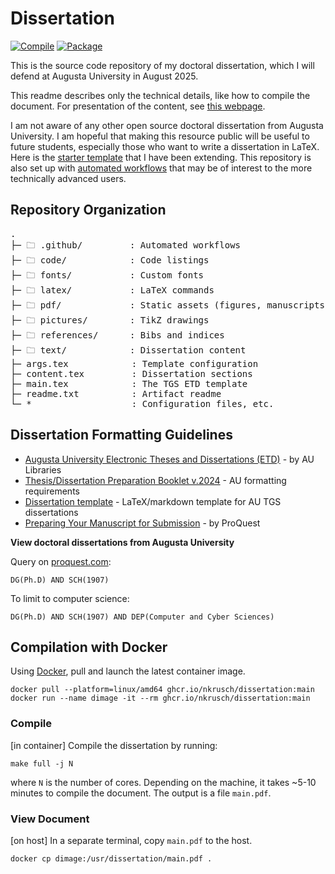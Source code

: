 # Dissertation

[![Compile](https://github.com/nkrusch/thesis/actions/workflows/compile.yaml/badge.svg)](https://github.com/nkrusch/thesis/actions/workflows/compile.yaml)
[![Package](https://github.com/nkrusch/dissertation/actions/workflows/package.yaml/badge.svg)](https://github.com/nkrusch/dissertation/actions/workflows/package.yaml)

This is the source code repository of my doctoral dissertation,  which I will defend at Augusta University in August 2025.

This readme describes only the technical details, like how to compile the document.
For presentation of the content, see [this webpage](https://neea.pl/posts/dissertation).

I am not aware of any other open source doctoral dissertation from Augusta University.
I am hopeful that making this resource public will be useful to future students, especially those who want to write a dissertation in LaTeX.
Here is the [starter template](https://github.com/aubertc/au_ccs_dissertation_template/) that I have been extending.
This repository is also set up with [automated workflows](https://github.com/nkrusch/dissertation/actions) 
that may be of interest to the more technically advanced users.

## Repository Organization

<pre>
.
├─ 🗀 .github/         : Automated workflows
├─ 🗀 code/            : Code listings
├─ 🗀 fonts/           : Custom fonts
├─ 🗀 latex/           : LaTeX commands
├─ 🗀 pdf/             : Static assets (figures, manuscripts)
├─ 🗀 pictures/        : TikZ drawings
├─ 🗀 references/      : Bibs and indices
├─ 🗀 text/            : Dissertation content
├─ args.tex            : Template configuration
├─ content.tex         : Dissertation sections
├─ main.tex            : The TGS ETD template
├─ readme.txt          : Artifact readme
└─ *                   : Configuration files, etc.
</pre>

## Dissertation Formatting Guidelines

* [Augusta University Electronic Theses and Dissertations (ETD)](https://guides.augusta.edu/etd) - by AU Libraries
* [Thesis/Dissertation Preparation Booklet v.2024](https://augustauniversity.app.box.com/s/vj0ygpy8tvyqmsbae8y0qp9767ta7jb9) - AU formatting requirements
* [Dissertation template](https://github.com/aubertc/au_ccs_dissertation_template/) - LaTeX/markdown template for AU TGS dissertations
* [Preparing Your Manuscript for Submission](https://about.proquest.com/globalassets/proquest/files/pdf-files/preparing-your-manuscript.pdf) - by ProQuest

**View doctoral dissertations from Augusta University**

Query on [proquest.com](https://www.proquest.com):

    DG(Ph.D) AND SCH(1907)

To limit to computer science:

    DG(Ph.D) AND SCH(1907) AND DEP(Computer and Cyber Sciences)

## Compilation with Docker

Using [Docker](https://docs.docker.com/engine/install/),
pull and launch the latest container image.
 
    docker pull --platform=linux/amd64 ghcr.io/nkrusch/dissertation:main
    docker run --name dimage -it --rm ghcr.io/nkrusch/dissertation:main  

### Compile 

[in container] Compile the dissertation by running:

    make full -j N

where `N` is the number of cores. 
Depending on the machine, it takes ~5-10 minutes to compile the document.
The output is a file `main.pdf`.

### View Document

[on host] In a separate terminal, copy `main.pdf` to the host.

    docker cp dimage:/usr/dissertation/main.pdf .

